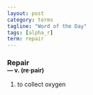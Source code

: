 ```yaml
---
layout: post
category: terms
tagline: "Word of the Day"
tags: [alpha_r]
term: repair
---
```


<h3>Repair<br/> <small>&mdash; v. (re<span>&middot;</span>pair)</small></h3>
<p><ol>
<li>to collect oxygen</li>
</ol></p>
